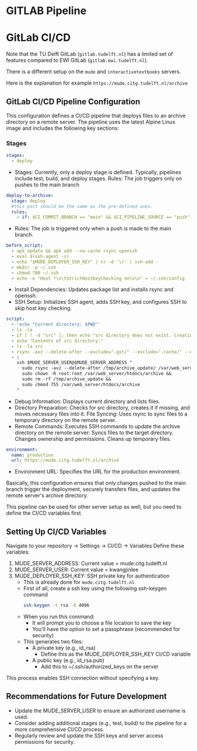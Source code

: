 # GITLAB Pipeline

# GitLab CI/CD

Note that the TU Delft GitLab (`gitlab.tudelft.nl`) has a limited set of features compared to EWI GitLab (`gitlab.ewi.tudelft.nl`).  

There is a different setup on the `mude` and `interactivetextbooks` servers.

Here is the explanation for example `https://mude.citg.tudelft.nl/archive`

## GitLab CI/CD Pipeline Configuration

This configuration defines a CI/CD pipeline that deploys files to an archive directory on a remote server. The pipeline uses the latest Alpine Linux image and includes the following key sections:

### Stages

```yaml
stages:
  - deploy
```

- Stages: Currently, only a deploy stage is defined. Typically, pipelines include test, build, and deploy stages.
Rules: The job triggers only on pushes to the main branch

```yaml
deploy-to-archive:
  stage: deploy 
  #this part should be the same as the pre-defined ones.
  rules:
    - if: $CI_COMMIT_BRANCH == "main" && $CI_PIPELINE_SOURCE == "push"
```

- Rules: The job is triggered only when a push is made to the main branch.

```yaml
before_script:
  - apk update && apk add --no-cache rsync openssh
  - eval $(ssh-agent -s)
  - echo "$MUDE_DEPLOYER_SSH_KEY" | tr -d '\r' | ssh-add -
  - mkdir -p ~/.ssh
  - chmod 700 ~/.ssh
  - echo -e "Host *\n\tStrictHostKeyChecking no\n\n" > ~/.ssh/config
```
- Install Dependencies: Updates package list and installs rsync and openssh.
- SSH Setup: Initializes SSH agent, adds SSH key, and configures SSH to skip host key checking.

```yaml
script:
  - 'echo "Current directory: $PWD"'
  - ls -la
  - if [ ! -d "src" ]; then echo "src directory does not exist. Creating it..."; mkdir src; echo "Moving necessary files to src directory..."; mv *.html *.js *.css src/ 2>/dev/null || true; fi
  - echo "Contents of src directory:"
  - ls -la src
  - rsync -avz --delete-after --exclude=".git/" --exclude=".cache/" --exclude="venv/" src/ $MUDE_SERVER_USER@$MUDE_SERVER_ADDRESS:/tmp/archive_update/
  - |
    ssh $MUDE_SERVER_USER@$MUDE_SERVER_ADDRESS "
      sudo rsync -avz --delete-after /tmp/archive_update/ /var/web_server/htdocs/archive/ &&
      sudo chown -R root:root /var/web_server/htdocs/archive &&
      sudo rm -rf /tmp/archive_update &&
      sudo chmod 755 /var/web_server/htdocs/archive
    "
```
- Debug Information: Displays current directory and lists files.
- Directory Preparation: Checks for src directory, creates it if missing, and moves necessary files into it.
File Syncing: Uses rsync to sync files to a temporary directory on the remote server.
- Remote Commands: Executes SSH commands to update the archive directory on the remote server:
Syncs files to the target directory.
Changes ownership and permissions.
Cleans up temporary files.

```yaml
environment:
  name: production
  url: https://mude.citg.tudelft.nl/archive
```
- Environment URL: Specifies the URL for the production environment.

Basically, this configuration ensures that only changes pushed to the main branch trigger the deployment, securely transfers files, and updates the remote server's archive directory.

This pipeline can be used for other server setup as well, but you need to define the CI/CD variables first.

## Setting Up CI/CD Variables
Navigate to your repository -> Settings -> CI/CD -> Variables
Define these variables:

1. MUDE_SERVER_ADDRESS: Current value = mude.citg.tudelft.nl
2. MUDE_SERVER_USER: Current value = kwangjinlee
3. MUDE_DEPLOYER_SSH_KEY: SSH private key for authentication
   - This is already done for `mude.citg.tudelft.nl`
   - First of all, create a ssh key using the following ssh-keygen command
      ```sh
      ssh-keygen -t rsa -b 4096
      ```
   - When you run this command:
      - It will prompt you to choose a file location to save the key
      - You'll have the option to set a passphrase (recommended for security)
   - This generates two files:
      - A private key (e.g., id_rsa)
          - Define this as the MUDE_DEPLOYER_SSH_KEY CI/CD variable
      - A public key (e.g., id_rsa.pub)
          - Add this to ~/.ssh/authorized_keys on the server

This process enables SSH connection without specifying a key.

## Recommendations for Future Development
- Update the MUDE_SERVER_USER to ensure an authorized username is used.
- Consider adding additional stages (e.g., test, build) to the pipeline for a more comprehensive CI/CD process.
- Regularly review and update the SSH keys and server access permissions for security.